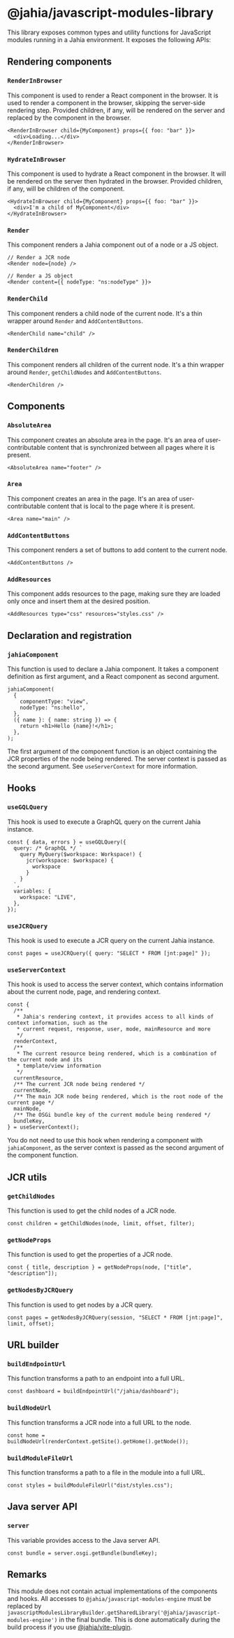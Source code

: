 # @jahia/javascript-modules-library

This library exposes common types and utility functions for JavaScript modules running in a Jahia environment. It exposes the following APIs:

## Rendering components

### `RenderInBrowser`

This component is used to render a React component in the browser. It is used to render a component in the browser, skipping the server-side rendering step. Provided children, if any, will be rendered on the server and replaced by the component in the browser.

```tsx
<RenderInBrowser child={MyComponent} props={{ foo: "bar" }}>
  <div>Loading...</div>
</RenderInBrowser>
```

### `HydrateInBrowser`

This component is used to hydrate a React component in the browser. It will be rendered on the server then hydrated in the browser. Provided children, if any, will be children of the component.

```tsx
<HydrateInBrowser child={MyComponent} props={{ foo: "bar" }}>
  <div>I'm a child of MyComponent</div>
</HydrateInBrowser>
```

### `Render`

This component renders a Jahia component out of a node or a JS object.

```tsx
// Render a JCR node
<Render node={node} />

// Render a JS object
<Render content={{ nodeType: "ns:nodeType" }}>
```

### `RenderChild`

This component renders a child node of the current node. It's a thin wrapper around `Render` and `AddContentButtons`.

```tsx
<RenderChild name="child" />
```

### `RenderChildren`

This component renders all children of the current node. It's a thin wrapper around `Render`, `getChildNodes` and `AddContentButtons`.

```tsx
<RenderChildren />
```

## Components

### `AbsoluteArea`

This component creates an absolute area in the page. It's an area of user-contributable content that is synchronized between all pages where it is present.

```tsx
<AbsoluteArea name="footer" />
```

### `Area`

This component creates an area in the page. It's an area of user-contributable content that is local to the page where it is present.

```tsx
<Area name="main" />
```

### `AddContentButtons`

This component renders a set of buttons to add content to the current node.

```tsx
<AddContentButtons />
```

### `AddResources`

This component adds resources to the page, making sure they are loaded only once and insert them at the desired position.

```tsx
<AddResources type="css" resources="styles.css" />
```

## Declaration and registration

### `jahiaComponent`

This function is used to declare a Jahia component. It takes a component definition as first argument, and a React component as second argument.

```tsx
jahiaComponent(
  {
    componentType: "view",
    nodeType: "ns:hello",
  },
  ({ name }: { name: string }) => {
    return <h1>Hello {name}!</h1>;
  },
);
```

The first argument of the component function is an object containing the JCR properties of the node being rendered. The server context is passed as the second argument. See `useServerContext` for more information.

## Hooks

### `useGQLQuery`

This hook is used to execute a GraphQL query on the current Jahia instance.

```tsx
const { data, errors } = useGQLQuery({
  query: /* GraphQL */ `
    query MyQuery($workspace: Workspace!) {
      jcr(workspace: $workspace) {
        workspace
      }
    }
  `,
  variables: {
    workspace: "LIVE",
  },
});
```

### `useJCRQuery`

This hook is used to execute a JCR query on the current Jahia instance.

```tsx
const pages = useJCRQuery({ query: "SELECT * FROM [jnt:page]" });
```

### `useServerContext`

This hook is used to access the server context, which contains information about the current node, page, and rendering context.

```tsx
const {
  /**
   * Jahia's rendering context, it provides access to all kinds of context information, such as the
   * current request, response, user, mode, mainResource and more
   */
  renderContext,
  /**
   * The current resource being rendered, which is a combination of the current node and its
   * template/view information
   */
  currentResource,
  /** The current JCR node being rendered */
  currentNode,
  /** The main JCR node being rendered, which is the root node of the current page */
  mainNode,
  /** The OSGi bundle key of the current module being rendered */
  bundleKey,
} = useServerContext();
```

You do not need to use this hook when rendering a component with `jahiaComponent`, as the server context is passed as the second argument of the component function.

## JCR utils

### `getChildNodes`

This function is used to get the child nodes of a JCR node.

```tsx
const children = getChildNodes(node, limit, offset, filter);
```

### `getNodeProps`

This function is used to get the properties of a JCR node.

```tsx
const { title, description } = getNodeProps(node, ["title", "description"]);
```

### `getNodesByJCRQuery`

This function is used to get nodes by a JCR query.

```tsx
const pages = getNodesByJCRQuery(session, "SELECT * FROM [jnt:page]", limit, offset);
```

## URL builder

### `buildEndpointUrl`

This function transforms a path to an endpoint into a full URL.

```tsx
const dashboard = buildEndpointUrl("/jahia/dashboard");
```

### `buildNodeUrl`

This function transforms a JCR node into a full URL to the node.

```tsx
const home = buildNodeUrl(renderContext.getSite().getHome().getNode());
```

### `buildModuleFileUrl`

This function transforms a path to a file in the module into a full URL.

```tsx
const styles = buildModuleFileUrl("dist/styles.css");
```

## Java server API

### `server`

This variable provides access to the Java server API.

```tsx
const bundle = server.osgi.getBundle(bundleKey);
```

## Remarks

This module does not contain actual implementations of the components and hooks. All accesses to `@jahia/javascript-modules-engine` must be replaced by `javascriptModulesLibraryBuilder.getSharedLibrary('@jahia/javascript-modules-engine')` in the final bundle. This is done automatically during the build process if you use [@jahia/vite-plugin](https://www.npmjs.com/package/@jahia/vite-plugin).
